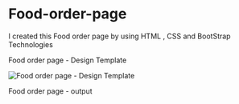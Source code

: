 # Food-order-page
I created this Food order page by using HTML , CSS and BootStrap Technologies 

Food order page - Design Template




![Food order page - Design Template](https://github.com/ra-ghava/Food-order-page/assets/146189602/ddead8d3-02b5-4a4b-b756-b4f9d0f7e12a)




Food order page - output 












